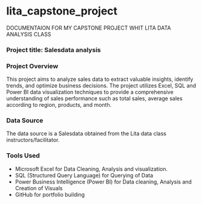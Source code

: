 # lita_capstone_project
DOCUMENTAION FOR MY CAPSTONE PROJECT WHIT LITA DATA ANALYSIS CLASS

### Project title: Salesdata analysis 

### Project Overview 
This project aims to analyze sales data to extract valuable insights, identify trends, and optimize business decisions. The project utilizes Excel, SQL and Power BI data visualization techniques to provide a comprehensive understanding of sales performance such as total sales, average sales according to region, products, and month.

### Data Source
The data source is a Salesdata obtained from the Lita data class instructors/facilitator.

### Tools Used
- Microsoft Excel for Data Cleaning, Analysis and visualization.
- SQL (Structured Query Language) for Querying of Data
- Power Business Intelligence (Power BI) for Data cleaning, Analysis and Creation of Visuals
- GitHub for portfolio building 
